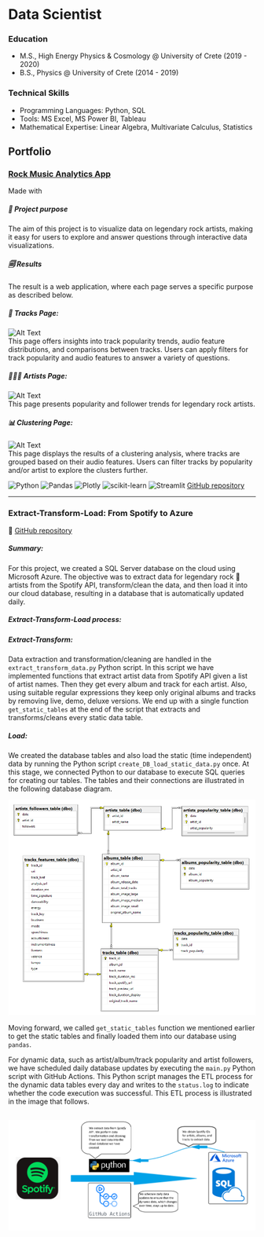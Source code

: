 # Data Scientist

### Education
- M.S., High Energy Physics & Cosmology @ University of Crete (2019 - 2020)
- B.S., Physics @ University of Crete (2014 - 2019)

### Technical Skills
- Programming Languages: Python, SQL
- Tools: MS Excel, MS Power BI, Tableau
- Mathematical Expertise: Linear Algebra, Multivariate Calculus, Statistics


## Portfolio

### [**Rock Music Analytics App**](https://rock-music-analytics.streamlit.app)
Made with
##### 🎯 Project purpose
The aim of this project is to visualize data on legendary rock artists, making it easy for users to explore and answer questions through interactive data visualizations.


##### 🗐 Results
The result is a web application, where each page serves a specific purpose as described below.
##### 🎸 Tracks Page: 
![Alt Text](assets/img/tracks-page.gif)  
This page offers insights into track popularity trends, audio feature distributions, and comparisons between tracks. Users can apply filters for track popularity and audio features to answer a variety of questions.


##### 🧑🏽‍🎤 Artists Page: 
![Alt Text](assets/img/artists-page.gif)  
This page presents popularity and follower trends for legendary rock artists.


##### 📊 Clustering Page: 
![Alt Text](assets/img/clustering-page.gif)  
This page displays the results of a clustering analysis, where tracks are grouped based on their audio features. Users can filter tracks by popularity and/or artist to explore the clusters further.




![Python](https://img.shields.io/badge/python-3670A0?style=for-the-badge&logo=python&logoColor=ffdd54) ![Pandas](https://img.shields.io/badge/pandas-%23150458.svg?style=for-the-badge&logo=pandas&logoColor=white) ![Plotly](https://img.shields.io/badge/Plotly-%233F4F75.svg?style=for-the-badge&logo=plotly&logoColor=white)  ![scikit-learn](https://img.shields.io/badge/scikit--learn-%23F7931E.svg?style=for-the-badge&logo=scikit-learn&logoColor=white) ![Streamlit](https://img.shields.io/badge/Streamlit-FF4B4B?style=for-the-badge&logo=Streamlit&logoColor=white)
[GitHub repository](https://github.com/Vangelis-Chocholis/rock-music-analytics-app)


--------------------------------------



### Extract-Transform-Load: From Spotify to Azure
📌 [GitHub repository](https://github.com/Vangelis-Chocholis/ETL_Spotify_data)
##### Summary:
For this project, we created a SQL Server database on the cloud using Microsoft Azure. The objective was to extract data for legendary rock 🎸 artists from the Spotify API, transform/clean the data, and then load it into our cloud database, resulting in a database that is automatically updated daily.


##### **Extract-Transform-Load process:**

##### Extract-Transform:
Data extraction and transformation/cleaning are handled in the `extract_transform_data.py` Python script. In this script we have implemented functions that extract artist data from Spotify API given a list of artist names. Then they get every album and track for each artist. Also, using suitable regular expressions they keep only original albums and tracks by removing live, demo, deluxe versions. We end up with a single function `get_static_tables` at the end of the script  that extracts and transforms/cleans every static data table.

##### Load:
We created the database tables and also load the static (time independent) data by running the Python script `create_DB_load_static_data.py` once. At this stage, we connected Python to our database to execute SQL queries for creating our tables. The tables and their connections are illustrated in the following database diagram.

![Alt Text](assets/img/database_diagram.png)


 Moving forward, we called `get_static_tables` function we mentioned earlier to get the static tables and finally loaded them into our database using `pandas`.

For dynamic data, such as artist/album/track popularity and artist followers, we have scheduled daily database updates by executing the `main.py` Python script with GitHub Actions. This Python script manages the ETL process for the dynamic data tables every day and writes to the `status.log` to indicate whether the code execution was successful. This ETL process is illustrated in the image that follows.


![Alt Text](assets/img/ETL.png)
----------------------------------------------

